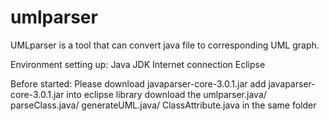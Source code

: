 # umlparser

UMLparser is a tool that can convert java file to corresponding UML graph.

Environment setting up:
Java JDK
Internet connection
Eclipse

Before started:
Please download javaparser-core-3.0.1.jar
add javaparser-core-3.0.1.jar into eclipse library
download the umlparser.java/ parseClass.java/ generateUML.java/ ClassAttribute.java in the same folder